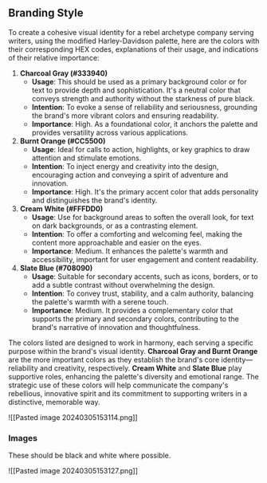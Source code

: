 


## Branding Style
To create a cohesive visual identity for a rebel archetype company serving writers, using the modified Harley-Davidson palette, here are the colors with their corresponding HEX codes, explanations of their usage, and indications of their relative importance:

1. **Charcoal Gray (#333940)**
    - **Usage**: This should be used as a primary background color or for text to provide depth and sophistication. It's a neutral color that conveys strength and authority without the starkness of pure black.
    - **Intention**: To evoke a sense of reliability and seriousness, grounding the brand's more vibrant colors and ensuring readability.
    - **Importance**: High. As a foundational color, it anchors the palette and provides versatility across various applications.
2. **Burnt Orange (#CC5500)**
    - **Usage**: Ideal for calls to action, highlights, or key graphics to draw attention and stimulate emotions.
    - **Intention**: To inject energy and creativity into the design, encouraging action and conveying a spirit of adventure and innovation.
    - **Importance**: High. It's the primary accent color that adds personality and distinguishes the brand's identity.
3. **Cream White (#FFFDD0)**
    - **Usage**: Use for background areas to soften the overall look, for text on dark backgrounds, or as a contrasting element.
    - **Intention**: To offer a comforting and welcoming feel, making the content more approachable and easier on the eyes.
    - **Importance**: Medium. It enhances the palette's warmth and accessibility, important for user engagement and content readability.
4. **Slate Blue (#708090)**
    - **Usage**: Suitable for secondary accents, such as icons, borders, or to add a subtle contrast without overwhelming the design.
    - **Intention**: To convey trust, stability, and a calm authority, balancing the palette's warmth with a serene touch.
    - **Importance**: Medium. It provides a complementary color that supports the primary and secondary colors, contributing to the brand's narrative of innovation and thoughtfulness.

The colors listed are designed to work in harmony, each serving a specific purpose within the brand's visual identity. **Charcoal Gray and Burnt Orange** are the more important colors as they establish the brand's core identity—reliability and creativity, respectively. **Cream White** and **Slate Blue** play supportive roles, enhancing the palette's diversity and emotional range. The strategic use of these colors will help communicate the company's rebellious, innovative spirit and its commitment to supporting writers in a distinctive, memorable way.

![[Pasted image 20240305153114.png]]

### Images
These should be black and white where possible. 

![[Pasted image 20240305153127.png]]
